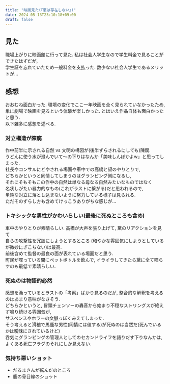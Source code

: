 ```yaml
---
title: "映画見た(『悪は存在しない』)"
date: 2024-05-13T23:10:18+09:00
draft: false
---
```

## 見た
職場上がりに映画館に行って見た. 私は社会人学生なので学生料金で見ることができたはずだが,  
学生証を忘れていたため一般料金を支払った. 数少ない社会人学生であるメリットが…  

## 感想
おおむね面白かった. 環境の変化でここ一年映画を全く見られていなかったため,  
単に劇場で映画を見るという体験が楽しかった. とはいえ作品自体も面白かったと思う.   
以下雑多に感想を述べる.

### 対立構造が陳腐
作中前半に示される自然 vs 文明の構図が(後半ずらされるにしても)陳腐.  
うどんに使う水が澄んでいて～の下りはなんか「美味しんぼかよw」と思ってしまった.  
社長やコンサルにどやされる場面や車中での高橋と黛のやりとりで,  
どちらかというと同情してしまうのはグランピング側になるし,  
それにそもそもこの作中の自然は単なる母なる自然みたいなものではなく   
名状しがたい暴力的なもの(これがラストに繋がる)だと思われるので,  
単純な対立に落とし込まないように努力している様子は見られる.  
ただそのずらし方も含めてけっこうありがちな感じが…
 
### トキシックな男性がかわいらしい(最後に死ぬところも含め)
車中のやりとりが素晴らしい. 高橋が大声を張り上げて, 黛のリアクションを見て  
自らの攻撃性を冗談にしようとするところ  (和やかな雰囲気にしようとしているが微妙にぎこちない)は最高.  
前後含めて監督の最良の面が表れている場面だと思う.  
町民が喋っている間にペットボトルを飲んで, イライラしてきたら黛に全て喋らすのも最低で素晴らしい.  

### 死ぬのは物語的必然
感想を漁っているとラストの「考察」ばかり見るのだが, 整合的な解釈を考えるのはあまり意味がなさそう.  
どちらかというと, 冒頭チェンソーの轟音から始まり不穏なストリングスが絶えず鳴り続ける雰囲気が,  
サスペンスやホラーの文脈っぽくみえてしまった.  
そう考えると滑稽で馬鹿な男性(同情には値する)が死ぬのは当然だ(死んでいるかは曖昧にされているけど)  
呑気にグランピングの管理人としてのセカンドライフを語りだす下りなんかは,  
よくある死亡フラグのそれにしか見えない.

### 気持ち悪いショット
- だるまさんが転んだのところ
- 鹿の骨目線のショット
